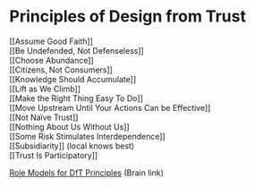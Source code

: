 # Principles of Design from Trust

[[Assume Good Faith]]  
[[Be Undefended, Not Defenseless]]  
[[Choose Abundance]]  
[[Citizens, Not Consumers]]  
[[Knowledge Should Accumulate]]  
[[Lift as We Climb]]  
[[Make the Right Thing Easy To Do]]  
[[Move Upstream Until Your Actions Can be Effective]]  
[[Not Naïve Trust]]  
[[Nothing About Us Without Us]]  
[[Some Risk Stimulates Interdependence]]  
[[Subsidiarity]] (local knows best)  
[[Trust Is Participatory]]  

[Role Models for DfT Principles](https://bra.in/2p6kQq) (Brain link)  

